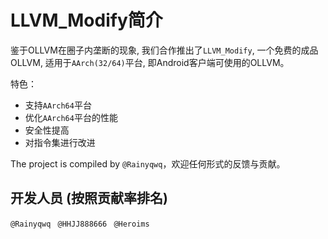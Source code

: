 # LLVM_Modify简介

鉴于OLLVM在圈子内垄断的现象, 我们合作推出了`LLVM_Modify`, 一个免费的成品OLLVM, 适用于`AArch(32/64)`平台, 即Android客户端可使用的OLLVM。

特色：
- 支持`AArch64`平台
- 优化`AArch64`平台的性能
- 安全性提高
- 对指令集进行改进

The project is compiled by `@Rainyqwq`，欢迎任何形式的反馈与贡献。
## 开发人员 (按照贡献率排名)
  `@Rainyqwq `
  `@HHJJ888666 `
  `@Heroims `
